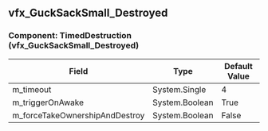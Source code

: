 ## vfx_GuckSackSmall_Destroyed

### Component: TimedDestruction (vfx_GuckSackSmall_Destroyed)

|Field|Type|Default Value|
|-----|----|-------------|
|m_timeout|System.Single|4|
|m_triggerOnAwake|System.Boolean|True|
|m_forceTakeOwnershipAndDestroy|System.Boolean|False|


